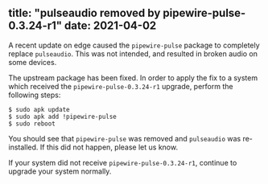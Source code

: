 title: "pulseaudio removed by pipewire-pulse-0.3.24-r1"
date: 2021-04-02
---
A recent update on edge caused the `pipewire-pulse` package to completely
replace `pulseaudio`. This was not intended, and resulted in broken audio on
some devices.

The upstream package has been fixed. In order to apply the fix to a system
which received the `pipewire-pulse-0.3.24-r1` upgrade, perform the following
steps:

```
$ sudo apk update
$ sudo apk add !pipewire-pulse
$ sudo reboot
```

You should see that `pipewire-pulse` was removed and `pulseaudio` was
re-installed. If this did not happen, please let us know.

If your system did not receive `pipewire-pulse-0.3.24-r1`, continue to upgrade
your system normally.
